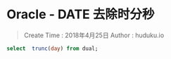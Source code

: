 
# Oracle - DATE 去除时分秒

> Create Time : 2018年4月25日 Author : huduku.io


```sql
select  trunc(day) from dual;
```